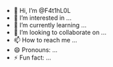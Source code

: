 - 👋 Hi, I’m @F4t1hL0L
- 👀 I’m interested in ...
- 🌱 I’m currently learning ...
- 💞️ I’m looking to collaborate on ...
- 📫 How to reach me ...
- 😄 Pronouns: ...
- ⚡ Fun fact: ...

<!---
F4t1hL0L/F4t1hL0L is a ✨ special ✨ repository because its `README.md` (this file) appears on your GitHub profile.
You can click the Preview link to take a look at your changes.
import pygame
import sys
import random

# Oyun ekranı boyutları
SCREEN_WIDTH = 800
SCREEN_HEIGHT = 600

# Renkler
WHITE = (255, 255, 255)
BLUE = (0, 0, 255)
RED = (255, 0, 0)

# Oyun başlangıç fonksiyonu
def main():
    pygame.init()
    screen = pygame.display.set_mode((SCREEN_WIDTH, SCREEN_HEIGHT))
    pygame.display.set_caption("Kaçan Top")

    clock = pygame.time.Clock()

    # Top
    ball_radius = 20
    ball_x = SCREEN_WIDTH // 2
    ball_y = SCREEN_HEIGHT // 2
    ball_dx = 5
    ball_dy = 5

    # Oyuncu
    player_width = 100
    player_height = 20
    player_x = (SCREEN_WIDTH - player_width) // 2
    player_y = SCREEN_HEIGHT - player_height - 10
    player_speed = 10

    # Oyun döngüsü
    running = True
    while running:
        for event in pygame.event.get():
            if event.type == pygame.QUIT:
                running = False

        # Klavye kontrolleri
        keys = pygame.key.get_pressed()
        if keys[pygame.K_LEFT]:
            player_x -= player_speed
        if keys[pygame.K_RIGHT]:
            player_x += player_speed

        # Oyuncu sınırları
        player_x = max(0, min(player_x, SCREEN_WIDTH - player_width))

        # Topun hareketi
        ball_x += ball_dx
        ball_y += ball_dy

        # Topun sınırları
        if ball_x - ball_radius <= 0 or ball_x + ball_radius >= SCREEN_WIDTH:
            ball_dx *= -1
        if ball_y - ball_radius <= 0 or ball_y + ball_radius >= SCREEN_HEIGHT:
            ball_dy *= -1

        # Topun oyuncu ile çarpışması
        if ball_y + ball_radius >= player_y and ball_x >= player_x and ball_x <= player_x + player_width:
            ball_dy *= -1

        # Ekranı temizle
        screen.fill(WHITE)

        # Topu çiz
        pygame.draw.circle(screen, BLUE, (ball_x, ball_y), ball_radius)

        # Oyuncuyu çiz
        pygame.draw.rect(screen, RED, (player_x, player_y, player_width, player_height))

        # Ekranı güncelle
        pygame.display.flip()

        clock.tick(60)

    pygame.quit()
    sys.exit()

if __name__ == "__main__":
    main()

